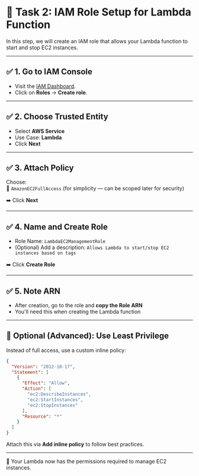 # 🔐 Task 2: IAM Role Setup for Lambda Function

In this step, we will create an IAM role that allows your Lambda function to start and stop EC2 instances.

---

## ✅ 1. Go to IAM Console

- Visit the [IAM Dashboard](https://console.aws.amazon.com/iam/).
- Click on **Roles** → **Create role**.

---

## ✅ 2. Choose Trusted Entity

- Select **AWS Service**
- Use Case: **Lambda**
- Click **Next**

---

## ✅ 3. Attach Policy

Choose:  
🔹 `AmazonEC2FullAccess` (for simplicity — can be scoped later for security)

➡️ Click **Next**

---

## ✅ 4. Name and Create Role

- Role Name: `LambdaEC2ManagementRole`
- (Optional) Add a description: `Allows Lambda to start/stop EC2 instances based on tags`

➡️ Click **Create Role**

---

## ✅ 5. Note ARN

- After creation, go to the role and **copy the Role ARN**
- You'll need this when creating the Lambda function

---

## 🔐 Optional (Advanced): Use Least Privilege

Instead of full access, use a custom inline policy:
```json
{
  "Version": "2012-10-17",
  "Statement": [
    {
      "Effect": "Allow",
      "Action": [
        "ec2:DescribeInstances",
        "ec2:StartInstances",
        "ec2:StopInstances"
      ],
      "Resource": "*"
    }
  ]
}
```

Attach this via **Add inline policy** to follow best practices.

---

🎯 Your Lambda now has the permissions required to manage EC2 instances.